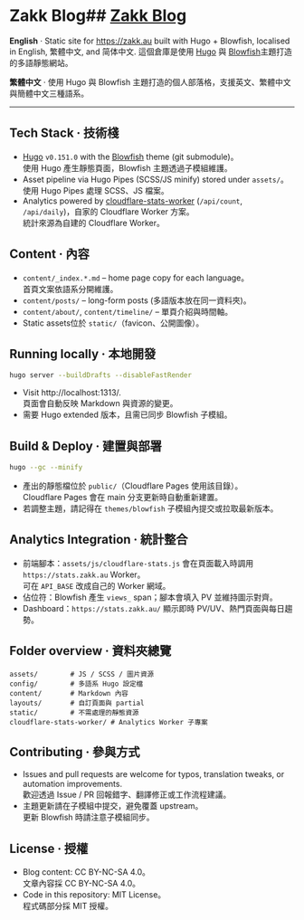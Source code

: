 # Zakk Blog## [Zakk Blog](https://zakk.au)



**English** · Static site for https://zakk.au built with Hugo + Blowfish, localised in English, 繁體中文, and 简体中文.  這個倉庫是使用 [Hugo](https://gohugo.io/) 與 [Blowfish](https://blowfish.page/)主題打造的多語靜態網站。

**繁體中文** · 使用 Hugo 與 Blowfish 主題打造的個人部落格，支援英文、繁體中文與簡體中文三種語系。

---

## Tech Stack · 技術棧
- [Hugo](https://gohugo.io/) `v0.151.0` with the [Blowfish](https://blowfish.page/) theme (git submodule)。  
  使用 Hugo 產生靜態頁面，Blowfish 主題透過子模組維護。
- Asset pipeline via Hugo Pipes (SCSS/JS minify) stored under `assets/`。  
  使用 Hugo Pipes 處理 SCSS、JS 檔案。
- Analytics powered by [cloudflare-stats-worker](cloudflare-stats-worker/) (`/api/count`, `/api/daily`)，自家的 Cloudflare Worker 方案。  
  統計來源為自建的 Cloudflare Worker。

## Content · 內容
- `content/_index.*.md` – home page copy for each language。  
  首頁文案依語系分開維護。
- `content/posts/` – long-form posts (多語版本放在同一資料夾)。
- `content/about/`, `content/timeline/` – 單頁介紹與時間軸。
- Static assets位於 `static/`（favicon、公開圖像）。

## Running locally · 本地開發
```bash
hugo server --buildDrafts --disableFastRender
```
- Visit http://localhost:1313/.  
  頁面會自動反映 Markdown 與資源的變更。
- 需要 Hugo extended 版本，且需已同步 Blowfish 子模組。

## Build & Deploy · 建置與部署
```bash
hugo --gc --minify
```
- 產出的靜態檔位於 `public/`（Cloudflare Pages 使用該目錄）。  
  Cloudflare Pages 會在 main 分支更新時自動重新建置。
- 若調整主題，請記得在 `themes/blowfish` 子模組內提交或拉取最新版本。

## Analytics Integration · 統計整合
- 前端腳本：`assets/js/cloudflare-stats.js` 會在頁面載入時調用 `https://stats.zakk.au` Worker。  
  可在 `API_BASE` 改成自己的 Worker 網域。
- 佔位符：Blowfish 產生 `views_` span；腳本會填入 PV 並維持圖示對齊。
- Dashboard：`https://stats.zakk.au/` 顯示即時 PV/UV、熱門頁面與每日趨勢。

## Folder overview · 資料夾總覽
```
assets/        # JS / SCSS / 圖片資源
config/        # 多語系 Hugo 設定檔
content/       # Markdown 內容
layouts/       # 自訂頁面與 partial
static/        # 不需處理的靜態資源
cloudflare-stats-worker/ # Analytics Worker 子專案
```

## Contributing · 參與方式
- Issues and pull requests are welcome for typos, translation tweaks, or automation improvements.  
  歡迎透過 Issue / PR 回報錯字、翻譯修正或工作流程建議。
- 主題更新請在子模組中提交，避免覆蓋 upstream。  
  更新 Blowfish 時請注意子模組同步。

## License · 授權
- Blog content: CC BY-NC-SA 4.0。  
  文章內容採 CC BY-NC-SA 4.0。
- Code in this repository: MIT License。  
  程式碼部分採 MIT 授權。
